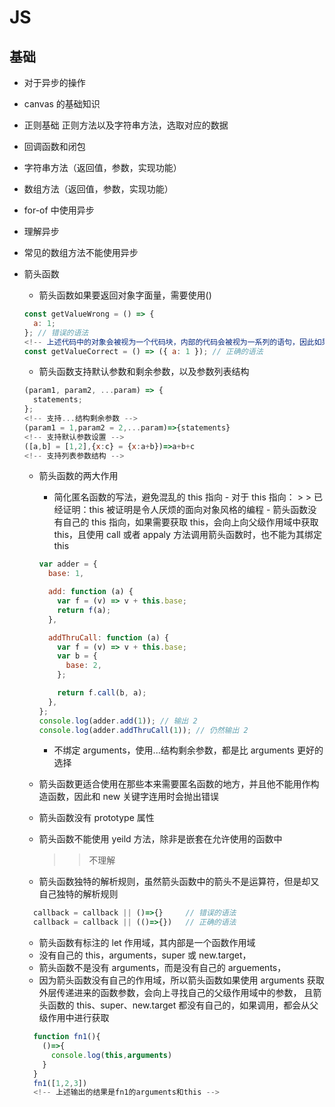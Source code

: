 # JS

## 基础

- 对于异步的操作

- canvas 的基础知识

- 正则基础 正则方法以及字符串方法，选取对应的数据

- 回调函数和闭包

- 字符串方法（返回值，参数，实现功能）

- 数组方法（返回值，参数，实现功能）

- for-of 中使用异步
- 理解异步
- 常见的数组方法不能使用异步
- 箭头函数

  - 箭头函数如果要返回对象字面量，需要使用()

  ```javascript
  const getValueWrong = () => {
    a: 1;
  }; // 错误的语法
  <!-- 上述代码中的对象会被视为一个代码块，内部的代码会被视为一系列的语句，因此如果要返回一个对象的字面量，需要使用()将对象字面量进行包裹 -->
  const getValueCorrect = () => ({ a: 1 }); // 正确的语法
  ```

  - 箭头函数支持默认参数和剩余参数，以及参数列表结构

  ```javascript
  (param1, param2, ...param) => {
    statements;
  };
  <!-- 支持...结构剩余参数 -->
  (param1 = 1,param2 = 2,...param)=>{statements}
  <!-- 支持默认参数设置 -->
  ([a,b] = [1,2],{x:c} = {x:a+b})=>a+b+c
  <!-- 支持列表参数结构 -->
  ```

  - 箭头函数的两大作用

    - 简化匿名函数的写法，避免混乱的 this 指向 - 对于 this 指向： > > 已经证明：this 被证明是令人厌烦的面向对象风格的编程 - 箭头函数没有自己的 this 指向，如果需要获取 this，会向上向父级作用域中获取 this，且使用 call 或者 appaly 方法调用箭头函数时，也不能为其绑定 this

    ```javascript
    var adder = {
      base: 1,

      add: function (a) {
        var f = (v) => v + this.base;
        return f(a);
      },

      addThruCall: function (a) {
        var f = (v) => v + this.base;
        var b = {
          base: 2,
        };

        return f.call(b, a);
      },
    };
    console.log(adder.add(1)); // 输出 2
    console.log(adder.addThruCall(1)); // 仍然输出 2
    ```

    - 不绑定 arguments，使用...结构剩余参数，都是比 arguments 更好的选择

  - 箭头函数更适合使用在那些本来需要匿名函数的地方，并且他不能用作构造函数，因此和 new 关键字连用时会抛出错误
  - 箭头函数没有 prototype 属性
  - 箭头函数不能使用 yeild 方法，除非是嵌套在允许使用的函数中
    > > 不理解
  - 箭头函数独特的解析规则，虽然箭头函数中的箭头不是运算符，但是却又自己独特的解析规则

  ```javascript
    callback = callback || ()=>{}     // 错误的语法
    callback = callback || (()=>{})   // 正确的语法
  ```

  - 箭头函数有标注的 let 作用域，其内部是一个函数作用域
  - 没有自己的 this，arguments，super 或 new.target，
  - 箭头函数不是没有 arguments，而是没有自己的 arguements，
  - 因为箭头函数没有自己的作用域，所以箭头函数如果使用 arguments 获取外层传递进来的函数参数，会向上寻找自己的父级作用域中的参数， 且箭头函数的 this、super、new.target 都没有自己的，如果调用，都会从父级作用中进行获取

  ```javascript
    function fn1(){
      ()=>{
        console.log(this,arguments)
      }
    }
    fn1([1,2,3])
    <!-- 上述输出的结果是fn1的arguments和this -->
  ```
